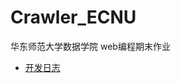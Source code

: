 # Crawler_ECNU
华东师范大学数据学院 web编程期末作业

- <a href="https://github.com/Ghostlikei/Crawler_ECNU/blob/main/log.md">开发日志</a>
